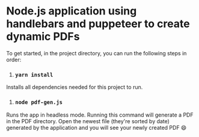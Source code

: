 # Node.js application using handlebars and puppeteer to create dynamic PDFs

To get started, in the project directory, you can run the following steps in order:

1. ### `yarn install`

Installs all dependencies needed for this project to run.

1. ### `node pdf-gen.js`

Runs the app in headless mode. Running this command will generate a PDF in the PDF directory. Open the newest file (they're sorted by date) generated by the application and you will see your newly created PDF :smile:
